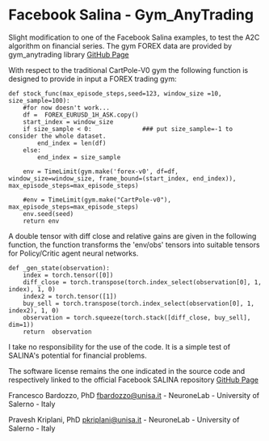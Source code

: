 # Facebook Salina - Gym_AnyTrading
Slight modification to one of the Facebook Salina examples, to test the A2C algorithm on financial series.
The gym FOREX data are provided by gym_anytrading library [GitHub Page](https://github.com/AminHP/gym-anytrading)

With respect to the traditional CartPole-V0 gym the following function is designed to provide in input a
FOREX trading gym:

```
def stock_func(max_episode_steps,seed=123, window_size =10, size_sample=100):
    #for now doesn't work...
    df =  FOREX_EURUSD_1H_ASK.copy()
    start_index = window_size
    if size_sample < 0:              ### put size_sample=-1 to consider the whole dataset.
        end_index = len(df)
    else:
        end_index = size_sample

    env = TimeLimit(gym.make('forex-v0', df=df, window_size=window_size, frame_bound=(start_index, end_index)), max_episode_steps=max_episode_steps)

    #env = TimeLimit(gym.make("CartPole-v0"), max_episode_steps=max_episode_steps)
    env.seed(seed)
    return env
```

A double tensor with diff close and relative gains are given in the following function,
the function transforms the 'env/obs' tensors into suitable tensors for Policy/Critic agent neural networks.


```
def _gen_state(observation):
    index = torch.tensor([0])
    diff_close = torch.transpose(torch.index_select(observation[0], 1, index), 1, 0)
    index2 = torch.tensor([1])
    buy_sell = torch.transpose(torch.index_select(observation[0], 1, index2), 1, 0)
    observation = torch.squeeze(torch.stack([diff_close, buy_sell], dim=1))
    return  observation
```






I take no responsibility for the use of the code.
It is a simple test of SALINA's potential for financial problems.

 


The software license remains the one indicated in the source code and respectively linked to the official Facebook SALINA repository [GitHub Page](https://github.com/facebookresearch/salina)


Francesco Bardozzo, PhD
fbardozzo@unisa.it - NeuroneLab - University of Salerno - Italy

Pravesh Kriplani, PhD
pkriplani@unisa.it - NeuroneLab - University of Salerno - Italy 


